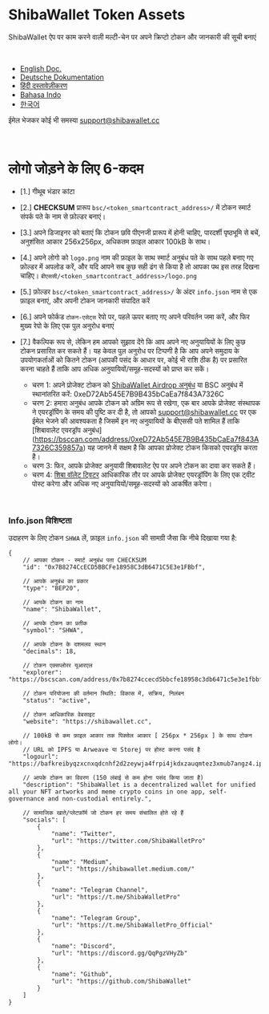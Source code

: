 # ShibaWallet Token Assets
ShibaWallet ऐप पर काम करने वाली मल्टी-चेन पर अपने क्रिप्टो टोकन और जानकारी की सूची बनाएं 

<br/>

- [English Doc.](https://github.com/ShibaWallet/token-assets/) <br/>
- [Deutsche Dokumentation](https://github.com/ShibaWallet/token-assets/blob/main/README-German.md) <br/>
- [हिंदी दस्तावेज़ीकरण](https://github.com/ShibaWallet/token-assets/blob/main/README-Hindi.md) <br/>
- [Bahasa Indo](https://github.com/ShibaWallet/token-assets/blob/main/README-Indonesian.md) <br/>
- [한국어](https://github.com/ShibaWallet/token-assets/blob/main/README-Korean.md) <br/>

ईमेल भेजकर कोई भी समस्या support@shibawallet.cc

<br/>

# <a name="HindiDoc"></a> लोगो जोड़ने के लिए 6-कदम
- [1.] गीथूब भंडार कांटा

- [2.] **CHECKSUM** प्रारूप `bsc/<token_smartcontract_address>/` में टोकन स्मार्ट संपर्क पते के नाम से फ़ोल्डर बनाएं।

- [3.] अपने डिजाइनर को बताएं कि टोकन छवि पीएनजी प्रारूप में होनी चाहिए, पारदर्शी पृष्ठभूमि से बचें, अनुशंसित आकार 256x256px, अधिकतम फ़ाइल आकार 100kB के साथ।

- [4.] अपने लोगो को `logo.png` नाम की फ़ाइल के साथ स्मार्ट अनुबंध पते के साथ पहले बनाए गए फ़ोल्डर में अपलोड करें, और यदि आपने सब कुछ सही ढंग से किया है तो आपका पथ इस तरह दिखना चाहिए। `बीएससी/<token_smartcontract_address>/logo.png`

- [5.] फ़ोल्डर `bsc/<token_smartcontract_address>/` के अंदर `info.json` नाम से एक फ़ाइल बनाएं, और अपनी टोकन जानकारी संपादित करें

- [6.] अपने फोर्कड `टोकन-एसेट्स` रेपो पर, पहले ऊपर बताए गए अपने परिवर्तन जमा करें, और फिर मुख्य रेपो के लिए एक पुल अनुरोध बनाएं

- [7.] वैकल्पिक रूप से, लेकिन हम आपको सुझाव देंगे कि आप अपने नए अनुयायियों के लिए कुछ टोकन प्रसारित कर सकते हैं। यह केवल पुल अनुरोध पर टिप्पणी है कि आप अपने समुदाय के उपयोगकर्ताओं को कितने टोकन (आपकी पसंद के आधार पर, कोई भी राशि ठीक है) पर प्रसारित करना चाहते हैं ताकि आप अधिक अनुयायियों/समूह-सदस्यों को प्राप्त कर सकें।
   - चरण 1: अपने प्रोजेक्ट टोकन को [ShibaWallet Airdrop अनुबंध](https://bscscan.com/address/0xeD72Ab545E7B9B435bCaEa7f843A7326C359857a) या BSC अनुबंध में स्थानांतरित करें: 0xeD72Ab545E7B9B435bCaEa7f843A7326C
   - चरण 2: हमारा अनुबंध आपके टोकन को अग्रिम रूप से रखेगा, एक बार आपके प्रोजेक्ट संस्थापक ने एयरड्रॉपिंग के समय की पुष्टि कर दी है, तो आपको support@shibawallet.cc पर एक ईमेल भेजने की आवश्यकता है जिसमें इन नए अनुयायियों के बीएससी पते शामिल हैं ताकि [शिबावालेट एयरड्रॉप अनुबंध] (https://bsccan.com/address/0xeD72Ab545E7B9B435bCaEa7f843A7326C359857a) यह जानने में सक्षम है कि आपका प्रोजेक्ट टोकन किसको एयरड्रॉप करता है।
   - चरण 3: फिर, आपके प्रोजेक्ट अनुयायी शिबावालेट ऐप पर अपने टोकन का दावा कर सकते हैं।
   - चरण 4: [शिबा वॉलेट ट्विटर](https://twitter.com/ShibaWalletPro) आधिकारिक तौर पर आपके प्रोजेक्ट एयरड्रॉपिंग के लिए एक ट्वीट पोस्ट करेगा और अधिक नए अनुयायियों/समूह-सदस्यों को आकर्षित करेगा।

<br/>

### Info.json विशिष्टता

उदाहरण के लिए टोकन `SHWA` लें, फ़ाइल `info.json` की सामग्री जैसा कि नीचे दिखाया गया है:
```
{
    // आपका टोकन - स्मार्ट अनुबंध पता CHECKSUM
    "id": "0x7B8274CcECD5BBCFe18958C3dB6471C5E3e1FBbf",  

    // आपके अनुबंध का प्रकार
    "type": "BEP20",

    // आपके टोकन का नाम
    "name": "ShibaWallet",

    // आपके टोकन का प्रतीक
    "symbol": "SHWA",

    // आपके टोकन के दशमलव स्थान
    "decimals": 18,

    // टोकन एक्सप्लोरर यूआरएल
    "explorer": "https://bscscan.com/address/0x7b8274ccecd5bbcfe18958c3db6471c5e3e1fbbf",

    // टोकन परियोजना की वर्तमान स्थिति: विकास में, सक्रिय, निलंबन
    "status": "active",

    // टोकन आधिकारिक वेबसाइट
    "website": "https://shibawallet.cc",

    // 100kB से कम फ़ाइल आकार तक पिक्सेल आकार [ 256px * 256px ] के साथ टोकन लोगो।
    // URL को IPFS या Arweave या Storej पर होस्ट करना पसंद है
    "logourl": "https://bafkreibyqzxcnxqdcnhf2d2zeywja4frpi4jkdxzauqmtez3xmub7angz4.ipfs.dweb.link",

    // आपके टोकन का विवरण (150 लंबाई से कम होना पसंद किया जाता है)
    "description": "ShibaWallet is a decentralized wallet for unified all your NFT artworks and meme crypto coins in one app, self-governance and non-custodial entirely.",

    // सामाजिक खाते/प्लेटफ़ॉर्म जो टोकन हर समय संचालित होते रहे हैं
    "socials": [
        {
            "name": "Twitter",
            "url": "https://twitter.com/ShibaWalletPro"
        },
        {
            "name": "Medium",
            "url": "https://shibawallet.medium.com/"
        },
        {
            "name": "Telegram Channel",
            "url": "https://t.me/ShibaWalletPro"
        },
        {
            "name": "Telegram Group",
            "url": "https://t.me/ShibaWalletPro_Official"
        },
        {
            "name": "Discord",
            "url": "https://discord.gg/QqPgzVHyZb"
        },
        {
            "name": "Github",
            "url": "https://github.com/ShibaWallet"
        }
    ]
}
```
